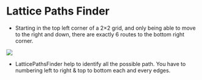# Lattice Paths Finder

- Starting in the top left corner of a 2×2 grid, and only being able to move to the right and down, there are exactly 6 routes to the bottom right corner.

![](https://projecteuler.net/project/images/p015.gif)

- LatticePathsFinder help to identify all the possible path. You have to numbering left to right & top to bottom each and every edges.

